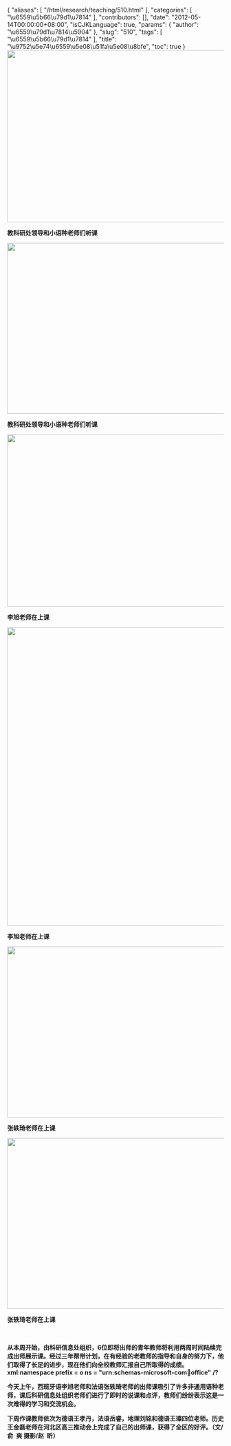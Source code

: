 {
    "aliases": [
        "/html/research/teaching/510.html"
    ],
    "categories": [
        "\u6559\u5b66\u79d1\u7814"
    ],
    "contributors": [],
    "date": "2012-05-14T00:00:00+08:00",
    "isCJKLanguage": true,
    "params": {
        "author": "\u6559\u79d1\u7814\u5904"
    },
    "slug": "510",
    "tags": [
        "\u6559\u5b66\u79d1\u7814"
    ],
    "title": "\u9752\u5e74\u6559\u5e08\u51fa\u5e08\u8bfe",
    "toc": true
}
**<img
    src="https://cdn.tfls.online/mirror/full/16a1f455492876548a732b720c50886326b505d3.jpg"
    style="display:block;margin-left:auto;margin-right:auto;"
    decoding="async"
    fetchpriority="auto"
    loading="lazy"
    height="400"
    width="600"
/>**

**教科研处领导和小语种老师们听课**

**<img
    src="https://cdn.tfls.online/mirror/full/998661894ad7577928f24b5d9793401e89c12a27.jpg"
    style="display:block;margin-left:auto;margin-right:auto;"
    decoding="async"
    fetchpriority="auto"
    loading="lazy"
    height="397"
    width="600"
/>**

**教科研处领导和小语种老师们听课**

**<img
    src="https://cdn.tfls.online/mirror/full/2e4cf2d96309c0ed90c7d1124a89c46fd4b5a82b.jpg"
    style="display:block;margin-left:auto;margin-right:auto;"
    decoding="async"
    fetchpriority="auto"
    loading="lazy"
    height="400"
    width="600"
/>**

**李旭老师在上课**

**<img
    src="https://cdn.tfls.online/mirror/full/d9ae88770ea6443ae496b1d3638a483ecda73b53.jpg"
    style="display:block;margin-left:auto;margin-right:auto;"
    decoding="async"
    fetchpriority="auto"
    loading="lazy"
    height="694"
    width="598"
/>**

**李旭老师在上课**

**<img
    src="https://cdn.tfls.online/mirror/full/0dc8aed283a35cc1ff66ae1b33ca7707ac5bfe49.jpg"
    style="display:block;margin-left:auto;margin-right:auto;"
    decoding="async"
    fetchpriority="auto"
    loading="lazy"
    height="397"
    width="600"
/>**

**张轶琦老师在上课**

**<img
    src="https://cdn.tfls.online/mirror/full/e490ee57ca6d1c589192c5f096a9e1493faebda6.jpg"
    style="display:block;margin-left:auto;margin-right:auto;"
    decoding="async"
    fetchpriority="auto"
    loading="lazy"
    height="397"
    width="600"
/>**

**张轶琦老师在上课**

 

**从本周开始，由科研信息处组织，6位即将出师的青年教师将利用两周时间陆续完成出师展示课。经过三年帮带计划，在有经验的老教师的指导和自身的努力下，他们取得了长足的进步，现在他们向全校教师汇报自己所取得的成绩。xml:namespace prefix = o ns = "urn:schemas-microsoft-com:office:office" /?**

**今天上午，西班牙语李旭老师和法语张轶琦老师的出师课吸引了许多非通用语种老师，课后科研信息处组织老师们进行了即时的说课和点评，教师们纷纷表示这是一次难得的学习和交流机会。**

**下周作课教师依次为德语王孝丹，法语岳睿，地理刘铭和德语王璨四位老师。历史王金磊老师在河北区高三推动会上完成了自己的出师课，获得了全区的好评。（文/俞  爽 摄影/赵  昕）**

